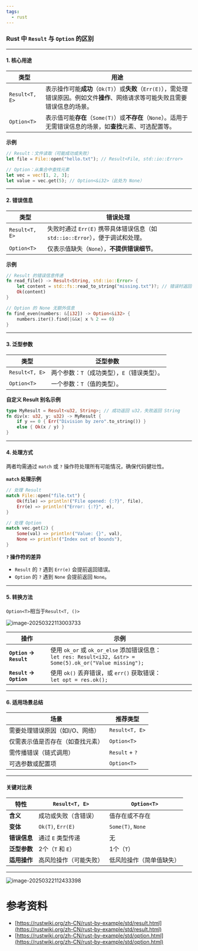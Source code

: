 ```yaml
---
tags:
  - rust
---
```


### Rust 中 `Result` 与 `Option` 的区别

---

#### **1. 核心用途**
| **类型**       | **用途**                                                     |
| -------------- | ------------------------------------------------------------ |
| `Result<T, E>` | 表示操作可能**成功**（`Ok(T)`）或**失败**（`Err(E)`），需处理错误原因。例如文件**操作**、网络请求等可能失败且需要错误信息的场景。 |
| `Option<T>`    | 表示值可能**存在**（`Some(T)`）或**不存在**（`None`）。适用于无需错误信息的场景，如**查找**元素、可选配置等。 |

**示例**

```rust
// Result：文件读取（可能成功或失败）
let file = File::open("hello.txt"); // Result<File, std::io::Error>

// Option：从集合中查找元素
let vec = vec![1, 2, 3];
let value = vec.get(5); // Option<&i32>（此处为 None）
```

---

#### **2. 错误信息**
| **类型**       | **错误处理**                                                 |
| -------------- | ------------------------------------------------------------ |
| `Result<T, E>` | 失败时通过 `Err(E)` 携带具体错误信息（如 `std::io::Error`），便于调试和处理。 |
| `Option<T>`    | 仅表示值缺失（`None`），**不提供错误细节**。                 |

**示例**
```rust
// Result 的错误信息传递
fn read_file() -> Result<String, std::io::Error> {
    let content = std::fs::read_to_string("missing.txt")?; // 错误时返回 Err
    Ok(content)
}

// Option 的 None 无额外信息
fn find_even(numbers: &[i32]) -> Option<&i32> {
    numbers.iter().find(|&&x| x % 2 == 0)
}
```

---

#### **3. 泛型参数**
| **类型**       | **泛型参数**                                 |
| -------------- | -------------------------------------------- |
| `Result<T, E>` | 两个参数：`T`（成功类型），`E`（错误类型）。 |
| `Option<T>`    | 一个参数：`T`（值的类型）。                  |

**自定义 Result 别名示例**
```rust
type MyResult = Result<u32, String>; // 成功返回 u32，失败返回 String
fn div(x: u32, y: u32) -> MyResult {
    if y == 0 { Err("Division by zero".to_string()) }
    else { Ok(x / y) }
}
```

---

#### **4. 处理方式**
两者均需通过 `match` 或 `?` 操作符处理所有可能情况，确保代码健壮性。

**`match` 处理示例**
```rust
// 处理 Result
match File::open("file.txt") {
    Ok(file) => println!("File opened: {:?}", file),
    Err(e) => println!("Error: {:?}", e),
}

// 处理 Option
match vec.get(2) {
    Some(val) => println!("Value: {}", val),
    None => println!("Index out of bounds"),
}
```

**`?` 操作符的差异**
- `Result` 的 `?` 遇到 `Err(e)` 会提前返回错误。
- `Option` 的 `?` 遇到 `None` 会提前返回 `None`。

---

#### **5. 转换方法**

`Option<T>`相当于`Result<T, ()>`

![image-20250322113003733](https://assets.hypervoid.top/img/2025/03/22/image-20250322113003733-8645.png)

| **操作**                | **示例**                                                     |
| ----------------------- | ------------------------------------------------------------ |
| **`Option` → `Result`** | 使用 `ok_or` 或 `ok_or_else` 添加错误信息：<br>`let res: Result<i32, &str> = Some(5).ok_or("Value missing");` |
| **`Result` → `Option`** | 使用 `ok()` 丢弃错误，或 `err()` 获取错误：<br>`let opt = res.ok();` |

---

#### **6. 适用场景总结**
| **场景**                         | **推荐类型**   |
| -------------------------------- | -------------- |
| 需要处理错误原因（如I/O、网络）  | `Result<T, E>` |
| 仅需表示值是否存在（如查找元素） | `Option<T>`    |
| 需传播错误（链式调用）           | `Result` + `?` |
| 可选参数或配置项                 | `Option<T>`    |

---

#### **关键对比表**
| **特性**     | `Result<T, E>`         | `Option<T>`              |
| ------------ | ---------------------- | ------------------------ |
| **含义**     | 成功或失败（含错误）   | 值存在或不存在           |
| **变体**     | `Ok(T)`, `Err(E)`      | `Some(T)`, `None`        |
| **错误信息** | 通过 `E` 类型传递      | 无                       |
| **泛型参数** | 2个（`T` 和 `E`）      | 1个（`T`）               |
| **适用操作** | 高风险操作（可能失败） | 低风险操作（简单值缺失） |

---

![image-20250322112433398](https://assets.hypervoid.top/img/2025/03/22/image-20250322112433398-7883.png)


# 参考资料

- [https://rustwiki.org/zh-CN/rust-by-example/std/result.html](https://rustwiki.org/zh-CN/rust-by-example/std/result.html)
- [https://rustwiki.org/zh-CN/rust-by-example/std/option.html](https://rustwiki.org/zh-CN/rust-by-example/std/option.html)